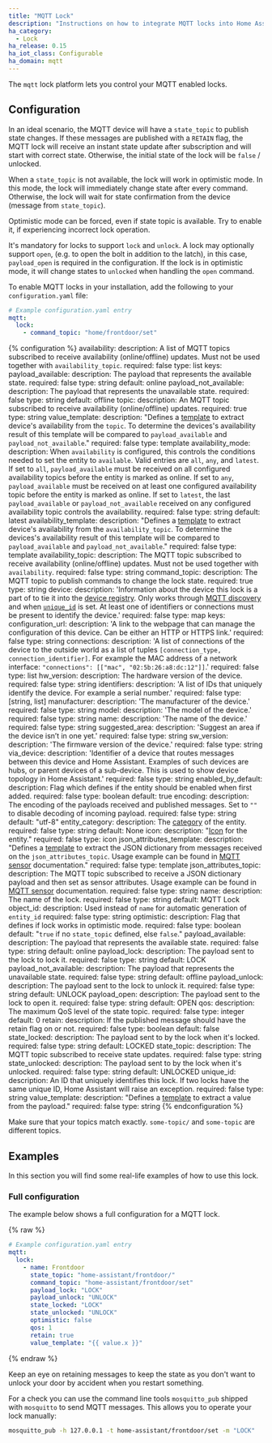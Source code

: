 ```yaml
---
title: "MQTT Lock"
description: "Instructions on how to integrate MQTT locks into Home Assistant."
ha_category:
  - Lock
ha_release: 0.15
ha_iot_class: Configurable
ha_domain: mqtt
---
```


The `mqtt` lock platform lets you control your MQTT enabled locks.

## Configuration

In an ideal scenario, the MQTT device will have a `state_topic` to publish state changes. If these messages are published with a `RETAIN` flag, the MQTT lock will receive an instant state update after subscription and will start with correct state. Otherwise, the initial state of the lock will be `false` / unlocked.

When a `state_topic` is not available, the lock will work in optimistic mode. In this mode, the lock will immediately change state after every command. Otherwise, the lock will wait for state confirmation from the device (message from `state_topic`).

Optimistic mode can be forced, even if state topic is available. Try to enable it, if experiencing incorrect lock operation.

It's mandatory for locks to support `lock` and `unlock`. A lock may optionally support `open`, (e.g. to open the bolt in addition to the latch), in this case, `payload_open` is required in the configuration. If the lock is in optimistic mode, it will change states to `unlocked` when handling the `open` command.

<a id='new_format'></a>
To enable MQTT locks in your installation, add the following to your `configuration.yaml` file:

```yaml
# Example configuration.yaml entry
mqtt:
  lock:
    - command_topic: "home/frontdoor/set"
```

{% configuration %}
availability:
  description: A list of MQTT topics subscribed to receive availability (online/offline) updates. Must not be used together with `availability_topic`.
  required: false
  type: list
  keys:
    payload_available:
      description: The payload that represents the available state.
      required: false
      type: string
      default: online
    payload_not_available:
      description: The payload that represents the unavailable state.
      required: false
      type: string
      default: offline
    topic:
      description: An MQTT topic subscribed to receive availability (online/offline) updates.
      required: true
      type: string
    value_template:
      description: "Defines a [template](/docs/configuration/templating/#using-templates-with-the-mqtt-integration) to extract device's availability from the `topic`. To determine the devices's availability result of this template will be compared to `payload_available` and `payload_not_available`."
      required: false
      type: template
availability_mode:
  description: When `availability` is configured, this controls the conditions needed to set the entity to `available`. Valid entries are `all`, `any`, and `latest`. If set to `all`, `payload_available` must be received on all configured availability topics before the entity is marked as online. If set to `any`, `payload_available` must be received on at least one configured availability topic before the entity is marked as online. If set to `latest`, the last `payload_available` or `payload_not_available` received on any configured availability topic controls the availability.
  required: false
  type: string
  default: latest
availability_template:
  description: "Defines a [template](/docs/configuration/templating/#using-templates-with-the-mqtt-integration) to extract device's availability from the `availability_topic`. To determine the devices's availability result of this template will be compared to `payload_available` and `payload_not_available`."
  required: false
  type: template
availability_topic:
  description: The MQTT topic subscribed to receive availability (online/offline) updates. Must not be used together with `availability`.
  required: false
  type: string
command_topic:
  description: The MQTT topic to publish commands to change the lock state.
  required: true
  type: string
device:
  description: 'Information about the device this lock is a part of to tie it into the [device registry](https://developers.home-assistant.io/docs/en/device_registry_index.html). Only works through [MQTT discovery](/docs/mqtt/discovery/) and when [`unique_id`](#unique_id) is set. At least one of identifiers or connections must be present to identify the device.'
  required: false
  type: map
  keys:
    configuration_url:
      description: 'A link to the webpage that can manage the configuration of this device. Can be either an HTTP or HTTPS link.'
      required: false
      type: string
    connections:
      description: 'A list of connections of the device to the outside world as a list of tuples `[connection_type, connection_identifier]`. For example the MAC address of a network interface: `"connections": [["mac", "02:5b:26:a8:dc:12"]]`.'
      required: false
      type: list
    hw_version:
      description: The hardware version of the device.
      required: false
      type: string
    identifiers:
      description: 'A list of IDs that uniquely identify the device. For example a serial number.'
      required: false
      type: [string, list]
    manufacturer:
      description: 'The manufacturer of the device.'
      required: false
      type: string
    model:
      description: 'The model of the device.'
      required: false
      type: string
    name:
      description: 'The name of the device.'
      required: false
      type: string
    suggested_area:
      description: 'Suggest an area if the device isn’t in one yet.'
      required: false
      type: string
    sw_version:
      description: 'The firmware version of the device.'
      required: false
      type: string
    via_device:
      description: 'Identifier of a device that routes messages between this device and Home Assistant. Examples of such devices are hubs, or parent devices of a sub-device. This is used to show device topology in Home Assistant.'
      required: false
      type: string
enabled_by_default:
  description: Flag which defines if the entity should be enabled when first added.
  required: false
  type: boolean
  default: true
encoding:
  description: The encoding of the payloads received and published messages. Set to `""` to disable decoding of incoming payload.
  required: false
  type: string
  default: "utf-8"
entity_category:
  description: The [category](https://developers.home-assistant.io/docs/core/entity#generic-properties) of the entity.
  required: false
  type: string
  default: None
icon:
  description: "[Icon](/docs/configuration/customizing-devices/#icon) for the entity."
  required: false
  type: icon
json_attributes_template:
  description: "Defines a [template](/docs/configuration/templating/#using-templates-with-the-mqtt-integration) to extract the JSON dictionary from messages received on the `json_attributes_topic`. Usage example can be found in [MQTT sensor](/integrations/sensor.mqtt/#json-attributes-template-configuration) documentation."
  required: false
  type: template
json_attributes_topic:
  description: The MQTT topic subscribed to receive a JSON dictionary payload and then set as sensor attributes. Usage example can be found in [MQTT sensor](/integrations/sensor.mqtt/#json-attributes-topic-configuration) documentation.
  required: false
  type: string
name:
  description: The name of the lock.
  required: false
  type: string
  default: MQTT Lock
object_id:
  description: Used instead of `name` for automatic generation of `entity_id`
  required: false
  type: string
optimistic:
  description: Flag that defines if lock works in optimistic mode.
  required: false
  type: boolean
  default: "`true` if no `state_topic` defined, else `false`."
payload_available:
  description: The payload that represents the available state.
  required: false
  type: string
  default: online
payload_lock:
  description: The payload sent to the lock to lock it.
  required: false
  type: string
  default: LOCK
payload_not_available:
  description: The payload that represents the unavailable state.
  required: false
  type: string
  default: offline
payload_unlock:
  description: The payload sent to the lock to unlock it.
  required: false
  type: string
  default: UNLOCK
payload_open:
  description: The payload sent to the lock to open it.
  required: false
  type: string
  default: OPEN
qos:
  description: The maximum QoS level of the state topic.
  required: false
  type: integer
  default: 0
retain:
  description: If the published message should have the retain flag on or not.
  required: false
  type: boolean
  default: false
state_locked:
  description: The payload sent to by the lock when it's locked.
  required: false
  type: string
  default: LOCKED
state_topic:
  description: The MQTT topic subscribed to receive state updates.
  required: false
  type: string
state_unlocked:
  description: The payload sent to by the lock when it's unlocked.
  required: false
  type: string
  default: UNLOCKED
unique_id:
   description: An ID that uniquely identifies this lock. If two locks have the same unique ID, Home Assistant will raise an exception.
   required: false
   type: string
value_template:
  description: "Defines a [template](/docs/configuration/templating/#using-templates-with-the-mqtt-integration) to extract a value from the payload."
  required: false
  type: string
{% endconfiguration %}

<div class='note warning'>

Make sure that your topics match exactly. `some-topic/` and `some-topic` are different topics.

</div>

## Examples

In this section you will find some real-life examples of how to use this lock.

### Full configuration

The example below shows a full configuration for a MQTT lock.

{% raw %}

```yaml
# Example configuration.yaml entry
mqtt:
  lock:
    - name: Frontdoor
      state_topic: "home-assistant/frontdoor/"
      command_topic: "home-assistant/frontdoor/set"
      payload_lock: "LOCK"
      payload_unlock: "UNLOCK"
      state_locked: "LOCK"
      state_unlocked: "UNLOCK"
      optimistic: false
      qos: 1
      retain: true
      value_template: "{{ value.x }}"
```

{% endraw %}

Keep an eye on retaining messages to keep the state as you don't want to unlock your door by accident when you restart something.

For a check you can use the command line tools `mosquitto_pub` shipped with `mosquitto` to send MQTT messages. This allows you to operate your lock manually:

```bash
mosquitto_pub -h 127.0.0.1 -t home-assistant/frontdoor/set -m "LOCK"
```
